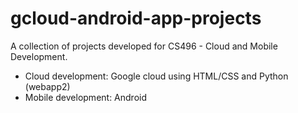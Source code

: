 # gcloud-android-app-projects

A collection of projects developed for CS496 - Cloud and Mobile Development. 
- Cloud development: Google cloud using HTML/CSS and Python (webapp2)
- Mobile development: Android
